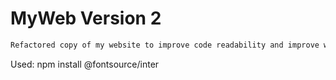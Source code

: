 # MyWeb Version 2

```sh
Refactored copy of my website to improve code readability and improve workflow
```


Used:
npm install @fontsource/inter